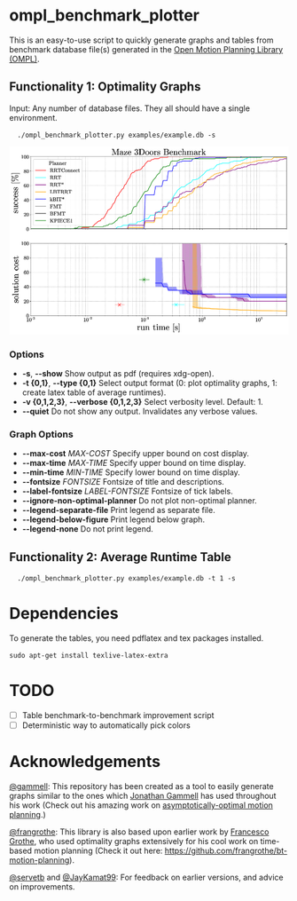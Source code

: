 # ompl_benchmark_plotter

This is an easy-to-use script to quickly generate graphs and tables from benchmark database file(s)
generated in the [Open Motion Planning Library
(OMPL)](https://github.com/ompl/ompl).


## Functionality 1: Optimality Graphs

Input: Any number of database files. They all should have a single environment. 
```
  ./ompl_benchmark_plotter.py examples/example.db -s
```

![Optimality Graph](examples/example.png)

### Options

* **-s**, **--show**
  Show output as pdf (requires xdg-open).
* **-t {0,1}**, **--type {0,1}**
  Select output format (0: plot optimality graphs, 1:
  create latex table of average runtimes).
* **-v {0,1,2,3}**, **--verbose {0,1,2,3}**
  Select verbosity level. Default: 1.
* **--quiet**
  Do not show any output. Invalidates any verbose values.

### Graph Options
* **--max-cost** _MAX-COST_
  Specify upper bound on cost display.
* **--max-time** _MAX-TIME_
  Specify upper bound on time display.
* **--min-time** _MIN-TIME_
  Specify lower bound on time display.
* **--fontsize** _FONTSIZE_
  Fontsize of title and descriptions.
* **--label-fontsize** _LABEL-FONTSIZE_
  Fontsize of tick labels.
* **--ignore-non-optimal-planner**
  Do not plot non-optimal planner.
* **--legend-separate-file**
  Print legend as separate file.
* **--legend-below-figure**
  Print legend below graph.
* **--legend-none**
  Do not print legend.

## Functionality 2: Average Runtime Table

```
  ./ompl_benchmark_plotter.py examples/example.db -t 1 -s
```

# Dependencies

To generate the tables, you need pdflatex and tex packages installed.

```
sudo apt-get install texlive-latex-extra
```

# TODO
- [ ] Table benchmark-to-benchmark improvement script
- [ ] Deterministic way to automatically pick colors

# Acknowledgements

[@gammell](https://github.com/gammell): This repository has been created as a tool to easily generate graphs similar to the
ones which [Jonathan Gammell](https://robotic-esp.com/people/gammell/) has used throughout his work (Check out his
amazing work on [asymptotically-optimal motion planning](https://robotic-esp.com/code/bitstar/).)

[@frangrothe](https://github.com/frangrothe): This library is also based upon earlier work by [Francesco Grothe](https://github.com/frangrothe),
who used optimality graphs extensively for his cool work on time-based motion
planning (Check it out here: https://github.com/frangrothe/bt-motion-planning).

[@servetb](https://github.com/servetb) and [@JayKamat99](https://github.com/JayKamat99): For feedback on earlier versions, and advice on improvements.
